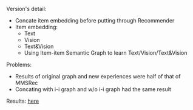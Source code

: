 Version's detail: 
- Concate item embedding before putting through Recommender
- Item embedding:
  - Text
  - Vision
  - Text&Vision
  - Using Item-item Semantic Graph to learn Text/Vision/Text&Vision

Problems: 
- Results of original graph and new experiences were half of that of MMSRec
- Concating with i-i graph and w/o i-i graph had the same result

Results: [here](https://docs.google.com/spreadsheets/d/1wuBhDSOAwtd7qPjlHk7Gew0mvhcFIH5m1LTTksDzh8k/edit#gid=762292689)
